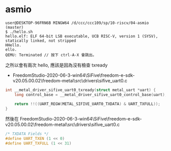 # asmio

```
user@DESKTOP-96FRN6B MINGW64 /d/ccc/ccc109/sp/10-riscv/04-asmio (master)
$ ./hello.sh
hello.elf: ELF 64-bit LSB executable, UCB RISC-V, version 1 (SYSV), statically linked, not stripped
HHello.
ello.
QEMU: Terminated // 按下 ctrl-A-X 會跳出。
```

之所以會有兩次 hello, 應該是因為沒有檢查 txready

* FreedomStudio-2020-06-3-win64\SiFive\freedom-e-sdk-v20.05.00.02\freedom-metal\src\drivers\sifive_uart0.c

```cpp
int __metal_driver_sifive_uart0_txready(struct metal_uart *uart) {
    long control_base = __metal_driver_sifive_uart0_control_base(uart);

    return !!((UART_REGW(METAL_SIFIVE_UART0_TXDATA) & UART_TXFULL));
}
```

然後在 FreedomStudio-2020-06-3-win64\SiFive\freedom-e-sdk-v20.05.00.02\freedom-metal\src\drivers\sifive_uart0.c

```cpp
/* TXDATA Fields */
#define UART_TXEN (1 << 0)
#define UART_TXFULL (1 << 31)
```